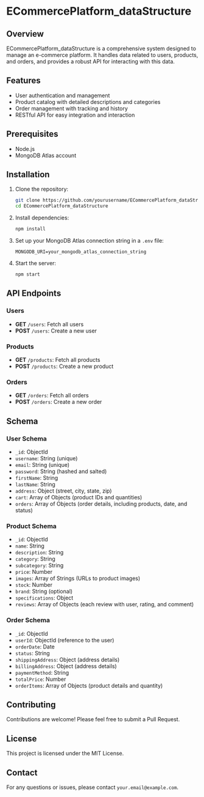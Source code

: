 # ECommercePlatform_dataStructure

## Overview
ECommercePlatform_dataStructure is a comprehensive system designed to manage an e-commerce platform. It handles data related to users, products, and orders, and provides a robust API for interacting with this data.

## Features
- User authentication and management
- Product catalog with detailed descriptions and categories
- Order management with tracking and history
- RESTful API for easy integration and interaction

## Prerequisites
- Node.js
- MongoDB Atlas account

## Installation

1. Clone the repository:
    ```sh
    git clone https://github.com/yourusername/ECommercePlatform_dataStructure.git
    cd ECommercePlatform_dataStructure
    ```

2. Install dependencies:
    ```sh
    npm install
    ```

3. Set up your MongoDB Atlas connection string in a `.env` file:
    ```env
    MONGODB_URI=your_mongodb_atlas_connection_string
    ```

4. Start the server:
    ```sh
    npm start
    ```

## API Endpoints

### Users
- **GET** `/users`: Fetch all users
- **POST** `/users`: Create a new user

### Products
- **GET** `/products`: Fetch all products
- **POST** `/products`: Create a new product

### Orders
- **GET** `/orders`: Fetch all orders
- **POST** `/orders`: Create a new order

## Schema

### User Schema
- `_id`: ObjectId
- `username`: String (unique)
- `email`: String (unique)
- `password`: String (hashed and salted)
- `firstName`: String
- `lastName`: String
- `address`: Object (street, city, state, zip)
- `cart`: Array of Objects (product IDs and quantities)
- `orders`: Array of Objects (order details, including products, date, and status)

### Product Schema
- `_id`: ObjectId
- `name`: String
- `description`: String
- `category`: String
- `subcategory`: String
- `price`: Number
- `images`: Array of Strings (URLs to product images)
- `stock`: Number
- `brand`: String (optional)
- `specifications`: Object
- `reviews`: Array of Objects (each review with user, rating, and comment)

### Order Schema
- `_id`: ObjectId
- `userId`: ObjectId (reference to the user)
- `orderDate`: Date
- `status`: String
- `shippingAddress`: Object (address details)
- `billingAddress`: Object (address details)
- `paymentMethod`: String
- `totalPrice`: Number
- `orderItems`: Array of Objects (product details and quantity)

## Contributing
Contributions are welcome! Please feel free to submit a Pull Request.

## License
This project is licensed under the MIT License.

## Contact
For any questions or issues, please contact `your.email@example.com`.
